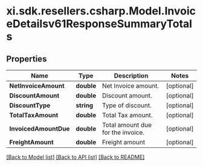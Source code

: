 # xi.sdk.resellers.csharp.Model.InvoiceDetailsv61ResponseSummaryTotals

## Properties

Name | Type | Description | Notes
------------ | ------------- | ------------- | -------------
**NetInvoiceAmount** | **double** | Net Invoice amount. | [optional] 
**DiscountAmount** | **double** | Discount amount. | [optional] 
**DiscountType** | **string** | Type of discount. | [optional] 
**TotalTaxAmount** | **double** | Total Tax amount. | [optional] 
**InvoicedAmountDue** | **double** | Total amount due for the invoice. | [optional] 
**FreightAmount** | **double** | Freight amount | [optional] 

[[Back to Model list]](../README.md#documentation-for-models) [[Back to API list]](../README.md#documentation-for-api-endpoints) [[Back to README]](../README.md)

